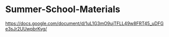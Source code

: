 # Summer-School-Materials

https://docs.google.com/document/d/1uL1G3mO9ujTFLL49w8FRT45_uDFGe3sJr2UUwpbrKvg/
